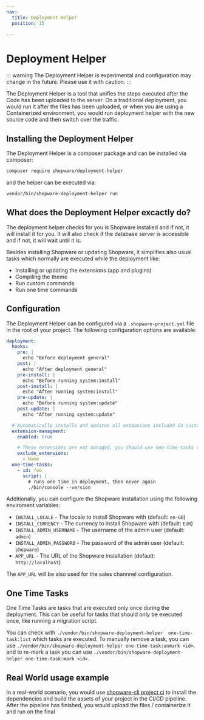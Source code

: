 ```yaml
---
nav:
  title: Deployment Helper
  position: 15

---
```


# Deployment Helper

::: warning
The Deployment Helper is experimental and configuration may change in the future. Please use it with caution.
:::

The Deployment Helper is a tool that unifies the steps executed after the Code has been uploaded to the server. On a traditional deployment, you would run it after the files has been uploaded, or when you are using a Containerized environment, you would run deployment helper with the new source code and then switch over the traffic.

## Installing the Deployment Helper

The Deployment Helper is a composer package and can be installed via composer:

```bash
composer require shopware/deployment-helper
```

and the helper can be executed via:

```bash
vendor/bin/shopware-deployment-helper run
```

## What does the Deployment Helper excactly do?

The deployment helper checks for you is Shopware installed and if not, it will install it for you. It will also check if the database server is accessible and if not, it will wait until it is.

Besides installing Shopware or updating Shopware, it simplifies also usual tasks which normally are executed while the deployment like:

- Installing or updating the extensions (app and plugins)
- Compiling the theme
- Run custom commands
- Run one time commands

## Configuration

The Deployment Helper can be configured via a `.shopware-project.yml` file in the root of your project. The following configuration options are available:

```yaml
deployment:
  hooks:
    pre: |
      echo "Before deployment general"
    post: |
      echo "After deployment general"
    pre-install: |
      echo "Before running system:install"
    post-install: |
      echo "After running system:install"
    pre-update: |
      echo "Before running system:update"
    post-update: |
      echo "After running system:update"

  # Automatically installs and updates all extensions included in custom/plugins and custom/apps and composer
  extension-managment:
    enabled: true

    # These extensions are not managed, you should use one-time-tasks to manage them
    exclude_extensions:
      - Name
  one-time-tasks:
    - id: foo
      script: |
        # runs one time in deployment, then never again
        ./bin/console --version
```

Additionally, you can configure the Shopware installation using the following enviroment variables:

- `INSTALL_LOCALE` - The locale to install Shopware with (default: `en-GB`)
- `INSTALL_CURRENCY` - The currency to install Shopware with (default: `EUR`)
- `INSTALL_ADMIN_USERNAME` - The username of the admin user (default: `admin`)
- `INSTALL_ADMIN_PASSWORD` - The password of the admin user (default: `shopware`)
- `APP_URL` - The URL of the Shopware installation (default: `http://localhost`)

The `APP_URL` will be also used for the sales channnel configuration.

## One Time Tasks

One Time Tasks are tasks that are executed only once during the deployment. This can be useful for tasks that should only be executed once, like running a migration script.

You can check with `./vendor/bin/shopware-deployment-helper  one-time-task:list` which tasks are executed. To manually remove a task, you can use `./vendor/bin/shopware-deployment-helper one-time-task:unmark <id>`.
and to re-mark a task you can use `./vendor/bin/shopware-deployment-helper one-time-task:mark <id>`.


## Real World usage example

In a real-world scenario, you would use [shopware-cli project ci](https://sw-cli.fos.gg) to install the dependencies and build the assets of your project in the CI/CD pipeline. After the pipeline has finished, you would upload the files / containerize it and run on the final
